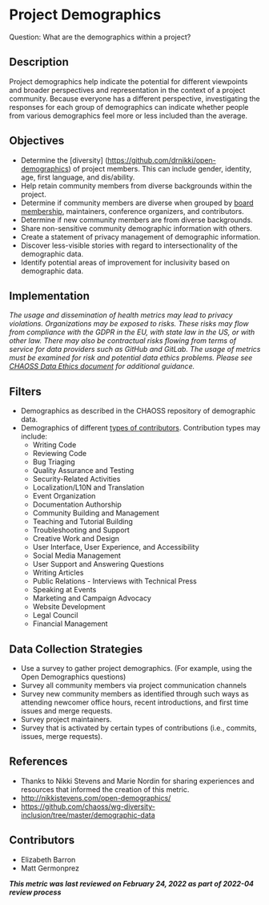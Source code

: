 # Project Demographics

Question: What are the demographics within a project? 

## Description
Project demographics help indicate the potential for different viewpoints and broader perspectives and representation in the context of a project community. Because everyone has a different perspective, investigating the responses for each group of demographics can indicate whether people from various demographics feel more or less included than the average. 

## Objectives
- Determine the [diversity] (https://github.com/drnikki/open-demographics) of project members. This can include gender, identity, age, first language, and dis/ability.
- Help retain community members from diverse backgrounds within the project. 
- Determine if community members are diverse when grouped by [board membership](https://github.com/chaoss/wg-diversity-inclusion/blob/master/focus-areas/governance/board-council-diversity.md), maintainers, conference organizers, and contributors.
- Determine if new community members are from diverse backgrounds.
- Share non-sensitive community demographic information with others.
- Create a statement of privacy management of demographic information.
- Discover less-visible stories with regard to intersectionality of the demographic data.
- Identify potential areas of improvement for inclusivity based on demographic data.

## Implementation
*The usage and dissemination of health metrics may lead to privacy violations. Organizations may be exposed to risks. These risks may flow from compliance with the GDPR in the EU, with state law in the US, or with other law. There may also be contractual risks flowing from terms of service for data providers such as GitHub and GitLab. The usage of metrics must be examined for risk and potential data ethics problems. Please see [CHAOSS Data Ethics document](https://github.com/chaoss/community/blob/main/data-use-statement.md) for additional guidance.*

## Filters
- Demographics as described in the CHAOSS repository of demographic data.
- Demographics of different [types of contributors](https://chaoss.community/metric-types-of-contributions/). Contribution types may include:
  - Writing Code
  - Reviewing Code
  - Bug Triaging
  - Quality Assurance and Testing
  - Security-Related Activities
  - Localization/L10N and Translation
  - Event Organization
  - Documentation Authorship
  - Community Building and Management
  - Teaching and Tutorial Building
  - Troubleshooting and Support
  - Creative Work and Design
  - User Interface, User Experience, and Accessibility
  - Social Media Management
  - User Support and Answering Questions
  - Writing Articles
  - Public Relations - Interviews with Technical Press
  - Speaking at Events
  - Marketing and Campaign Advocacy
  - Website Development
  - Legal Council
  - Financial Management

## Data Collection Strategies
- Use a survey to gather project demographics. (For example, using the Open Demographics questions)
- Survey all community members via project communication channels
- Survey new community members as identified through such ways as attending newcomer office hours, recent introductions, and first time issues and merge requests. 
- Survey project maintainers.
- Survey that is activated by certain types of contributions (i.e., commits, issues, merge requests). 

## References
-  Thanks to Nikki Stevens and Marie Nordin for sharing experiences and resources that informed the creation of this metric.
  - http://nikkistevens.com/open-demographics/
  - https://github.com/chaoss/wg-diversity-inclusion/tree/master/demographic-data

## Contributors
- Elizabeth Barron
- Matt Germonprez 

***This metric was last reviewed on February 24, 2022 as part of 2022-04 review process***

